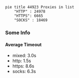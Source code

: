 
```mermaid
pie title 44923 Proxies in list
    "HTTP" : 24978
    "HTTPS": 6665
    "SOCKS" : 18469
```

### Some Info
#### Average Timeout

- mixed: 3.0s
- http: 1.5s
- https: 8.6s
- socks: 6.3s